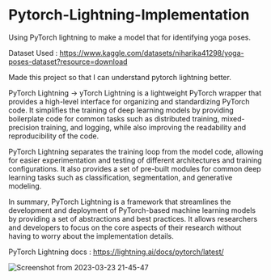 # Pytorch-Lightning-Implementation

Using PyTorch lightning to make a model that for identifying yoga poses.

Dataset Used : https://www.kaggle.com/datasets/niharika41298/yoga-poses-dataset?resource=download

Made this project so that I can understand pytorch lightning better.

PyTorch Lightning ->
yTorch Lightning is a lightweight PyTorch wrapper that provides a high-level interface for organizing and standardizing PyTorch code. It simplifies the training of deep learning models by providing boilerplate code for common tasks such as distributed training, mixed-precision training, and logging, while also improving the readability and reproducibility of the code.

PyTorch Lightning separates the training loop from the model code, allowing for easier experimentation and testing of different architectures and training configurations. It also provides a set of pre-built modules for common deep learning tasks such as classification, segmentation, and generative modeling.

In summary, PyTorch Lightning is a framework that streamlines the development and deployment of PyTorch-based machine learning models by providing a set of abstractions and best practices. It allows researchers and developers to focus on the core aspects of their research without having to worry about the implementation details.

PyTorch Lightning docs : https://lightning.ai/docs/pytorch/latest/

![Screenshot from 2023-03-23 21-45-47](https://user-images.githubusercontent.com/103961770/227267524-f200b38a-d02d-4bf7-a26b-f041c4ba0dba.png)
